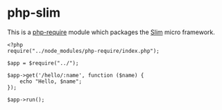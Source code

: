 # php-slim

This is a [php-require](https://github.com/ricallinson/php-require) module which packages the [Slim](https://github.com/mustangostang/spyc) micro framework.

    <?php
    require("../node_modules/php-require/index.php");

    $app = $require("../");

    $app->get('/hello/:name', function ($name) {
        echo "Hello, $name";
    });

    $app->run();

